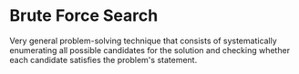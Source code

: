 # Brute Force Search

Very general problem-solving technique that consists of systematically enumerating all possible candidates for the solution and checking whether each candidate satisfies the problem's statement.